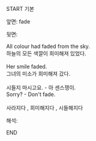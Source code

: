 START
기본

앞면:
fade


뒷면:
<div>All colour had faded from the sky. </div><div>하늘의 모든 색깔이 희미해져 있었다.</div><div><br></div><div><div>Her smile faded. </div><div>그녀의 미소가 희미해져 갔다.</div></div><div><br></div><div><div><div>시들지 마시고요. - 아 센스쟁이.</div></div><div><div>Sorry? - Don't fade.</div></div></div><div><br></div><div>사라지다 , 희미해지다 , 시들해지다</div>


해석:

END